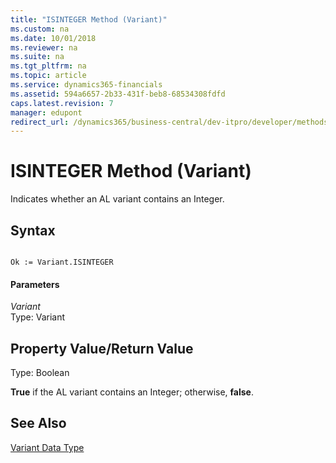 ```yaml
---
title: "ISINTEGER Method (Variant)"
ms.custom: na
ms.date: 10/01/2018
ms.reviewer: na
ms.suite: na
ms.tgt_pltfrm: na
ms.topic: article
ms.service: dynamics365-financials
ms.assetid: 594a6657-2b33-431f-beb8-68534308fdfd
caps.latest.revision: 7
manager: edupont
redirect_url: /dynamics365/business-central/dev-itpro/developer/methods-auto/library
---
```


 

# ISINTEGER Method (Variant)
Indicates whether an AL variant contains an Integer.  
  
## Syntax  
  
```  
  
Ok := Variant.ISINTEGER  
```  
  
#### Parameters  
 *Variant*  
 Type: Variant  
  
## Property Value/Return Value  
 Type: Boolean  
  
 **True** if the AL variant contains an Integer; otherwise, **false**.  
  
## See Also  
 [Variant Data Type](../datatypes/devenv-Variant-Data-Type.md)